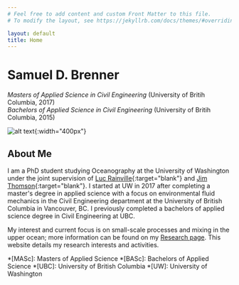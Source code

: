 ```yaml
---
# Feel free to add content and custom Front Matter to this file.
# To modify the layout, see https://jekyllrb.com/docs/themes/#overriding-theme-defaults

layout: default
title: Home
---
```


<!-- Welcome to my research site.  Please be patient as I populate the site with content. -->


# Samuel D. Brenner

*Masters of Applied Science in Civil Engineering* (University of Britih Columbia, 2017)<br>
*Bachelors of Applied Science in Civil Engineering* (University of Britih Columbia, 2015) <br>

<!-- {:refdef: style="text-align: center;"} -->
![alt text](/assets/IMG_6807.png "Photo credit: Amanda Camarato, 2018"){:width="400px"}
<!-- {: refdef} -->

<!-- | :----: | :---- |
| ![alt text](/assets/profile_pic.png "That's me!"){:width="150px"}| __Samuel D. Brenner__ <br> MASc in Civil Engineering (*UBC, 2017*) <br> BASc in Civil Engineering (*UBC, 2015*) | -->


## About Me

I am a PhD student studying Oceanography at the University of Washington under the joint supervision of [Luc Rainville](http://apl.uw.edu/people/profile.php?last_name=Rainville&first_name=Luc){:target="blank"} and [Jim Thomson](http://apl.uw.edu/people/profile.php?last_name=Thomson&first_name=Jim){:target="blank"}.  I started at UW in 2017 after completing a master's degree in applied science with a focus on environmental fluid mechanics in the Civil Engineering department at the University of British Columbia in Vancouver, BC.  I previously completed a bachelors of applied science degree in Civil Engineering at UBC.

<!-- Though I was born in Alberta, I primarily grew up in Victoria, BC. After high-school, I worked in the bakery department of a grocery store as a cake decorator before getting a technical diploma in Civil Engineering Technology from Camosun College in 2010.  I spent a few years doing a combination of traveling, and working as an engineering technologist in the fields of construction management and wastewater design.  In 2013 I returned to Camosun College and completed the Civil Engineering Bridge program, which was an upgrading program that allowed me to join UBC's Civil Engineering program as a 3rd year student.   -->

My interest and current focus is on small-scale processes and mixing in the upper ocean; more information can be found on my [Research page](/research/).  This website details my research interests and activities.


*[MASc]: Masters of Applied Science
*[BASc]: Bachelors of Applied Science
*[UBC]: University of British Columbia
*[UW]: University of Washington
